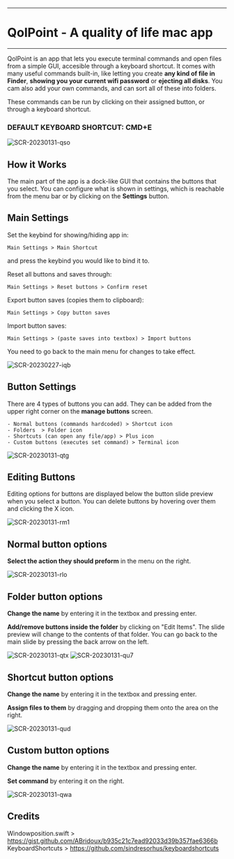 -----------
# QolPoint - A quality of life mac app
-----------

QolPoint is an app that lets you execute terminal commands and open files from a simple GUI, accesible through a keyboard shortcut. It comes with many useful commands built-in, like letting you create **any kind of file in Finder**, **showing you your current wifi password** or **ejecting all disks**. You cam also add your own commands, and can sort all of these into folders.

These commands can be run by clicking on their assigned button, or through a keyboard shortcut.

### DEFAULT KEYBOARD SHORTCUT: CMD+E

![SCR-20230131-qso](https://user-images.githubusercontent.com/121255421/215836287-be3859d3-4948-453a-a53e-09cc0bef8402.png)

## How it Works

The main part of the app is a dock-like GUI that contains the buttons that you select. You can configure what is shown in settings, which is reachable from the menu bar or by clicking on the **Settings** button.

## Main Settings
	
Set the keybind for showing/hiding app in:

	Main Settings > Main Shortcut

and press the keybind you would like to bind it to.

Reset all buttons and saves through:

	Main Settings > Reset buttons > Confirm reset
	
Export button saves (copies them to clipboard):

	Main Settings > Copy button saves

Import button saves:

	Main Settings > (paste saves into textbox) > Import buttons

You need to go back to the main menu for changes to take effect.

![SCR-20230227-iqb](https://user-images.githubusercontent.com/121255421/221555185-6f951457-1993-448c-bde7-7e3690a25ecb.png)

## Button Settings

There are 4 types of buttons you can add. They can be added from the upper right corner on the **manage buttons** screen.

	- Normal buttons (commands hardcoded) > Shortcut icon
	- Folders  > Folder icon
	- Shortcuts (can open any file/app) > Plus icon
	- Custom buttons (executes set command) > Terminal icon

![SCR-20230131-qtg](https://user-images.githubusercontent.com/121255421/215841974-748141fc-d4b5-4f3b-aaa5-4700b9069d76.png)


## Editing Buttons

Editing options for buttons are displayed below the button slide preview when you select a button.
You can delete buttons by hovering over them and clicking the X icon.

![SCR-20230131-rm1](https://user-images.githubusercontent.com/121255421/215844488-282df85e-4152-4ac2-86f2-a99b76420969.png)

## Normal button options

**Select the action they should preform** in the menu on the right.

![SCR-20230131-rlo](https://user-images.githubusercontent.com/121255421/215845079-2ebb5224-db11-4202-ad45-e14bcfc40b85.png)

## Folder button options

**Change the name** by entering it in the textbox and pressing enter.

**Add/remove buttons inside the folder** by clicking on "Edit Items". The slide preview will change to the contents of that folder. You can go back to the main slide by pressing the back arrow on the left.

![SCR-20230131-qtx](https://user-images.githubusercontent.com/121255421/215845550-798c948e-6861-49df-a8a4-f04ded7a8afd.png)
![SCR-20230131-qu7](https://user-images.githubusercontent.com/121255421/215846589-1dca85a1-1ed9-4dcf-9c47-a609e927a1fc.png)

## Shortcut button options

**Change the name** by entering it in the textbox and pressing enter.

**Assign files to them** by dragging and dropping them onto the area on the right.

![SCR-20230131-qud](https://user-images.githubusercontent.com/121255421/215845962-a132840e-be29-45f0-bb43-fe6c7c2f4fa8.png)

## Custom button options

**Change the name** by entering it in the textbox and pressing enter.

**Set command** by entering it on the right.

![SCR-20230131-qwa](https://user-images.githubusercontent.com/121255421/215846188-10b83f9a-4647-4ec8-bbc9-ef6fc322147d.png)

## Credits

Windowposition.swift > https://gist.github.com/ABridoux/b935c21c7ead92033d39b357fae6366b
KeyboardShortcuts > https://github.com/sindresorhus/keyboardshortcuts
